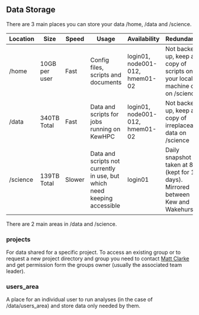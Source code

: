 
## Data Storage
There are 3 main places you can store your data /home, /data and /science.

| Location | Size | Speed | Usage | Availability | Redundancy |
|----------|------|-------|-------|--------------|-------------|
| /home | 10GB per user | Fast | Config files, scripts and documents | login01, node001-012, hmem01-02 | Not backed up, keep a copy of scripts on your local machine or on /science |
| /data | 340TB Total | Fast | Data and scripts for jobs running on KewHPC | login01, node001-012, hmem01-02 | Not backed up, keep a copy of irreplaceable data on /science |
| /science | 139TB Total | Slower | Data and scripts not currently in use, but which need keeping accessible | login01 | Daily snapshot taken at 8pm (kept for 16 days). Mirrored between Kew and  Wakehurst |

There are 2 main areas in /data and /science.

### projects
For data shared for a specific project. 
To access an existing group or to request a new project directory and group you need to contact [Matt Clarke](mailto:m.clarke@kew.org) and get permission form the groups owner (usually the associated team leader).

### users_area
A place for an individual user to run analyses (in the case of /data/users_area) and store data only needed by them.

